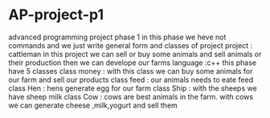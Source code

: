 # AP-project-p1
advanced programming project phase 1
in this phase we heve not commands and we just write general form and classes of project
project : cattleman
in this project we can sell or buy some animals and sell animals or their production then we can develope our farms
language :c++
this phase have 5 classes 
class money : with this class we can buy some animals for our farm and sell our products
class feed : our animals needs to eate feed 
class Hen : hens generate egg for our farm
class Ship : with the sheeps we have sheep milk 
class Cow : cows are best animals in the farm. with cows we can generate cheese ,milk,yogurt and sell them 


